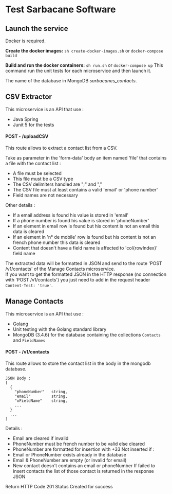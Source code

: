 # Test Sarbacane Software

## Launch the service
Docker is required.

**Create the docker images:**
`sh create-docker-images.sh`
or
`docker-compose build`

**Build and run the docker containers:**
`sh run.sh`
or
`docker-compose up`
This command run the unit tests for each microservice and then launch it.

The name of the database in MongoDB *sarbacanes_contacts*.

## CSV Extractor
This microservice is an API that use :
- Java Spring
- Junit 5 for the tests

#### POST - /uploadCSV
This route allows to extract a contact list from a CSV.

Take as parameter in the 'form-data' body an item named 'file' that contains a file with the contact list :
- A file must be selected
- This file must be a CSV type
- The CSV delimiters handled are ";" and ","
- The CSV file must at least contains a valid 'email' or 'phone number'
- Field names are not necessary

Other details :
- If a email address is found his value is stored in 'email'
- If a phone number is found his value is stored in 'phoneNumber'
- If an element in email row is found but his content is not an email this data is cleared
- If an element in 'n° de mobile' row is found but his content is not an french phone number this data is cleared
- Content that doesn't have a field name is affected to 'col{rowIndex}' field name

The extracted data will be formatted in JSON and send to the route 'POST /v1/contacts' of the Manage Contacts microservice.  
If you want to get the formatted JSON in the HTTP response (no connection with 'POST /v1/contacts') you just need to add in the request header `Content-Test: 'true'`.

## Manage Contacts
This microservice is an API that use :
- Golang
- Unit testing with the Golang standard library
- MongoDB (3.4.6) for the database containing the collections `Contacts` and `FieldNames`

#### POST - /v1/contacts
This route allows to store the contact list in the body in the mongodb database.

```
JSON Body :
[
  {
    "phoneNumber"   string,
    "email"         string,
    "xFieldName"    string,
    ...
  }
  ...
]
```

Details :
- Email are cleared if invalid
- PhoneNumber must be french number to be valid else cleared
- PhoneNumber are formatted for insertion with +33
Not inserted if :
- Email or PhoneNumber exists already in the database
- Email & PhoneNumber are empty (or invalid for email)
- New contact doesn't contains an email or phoneNumber
If failed to insert contacts the list of those contact is returned in the response JSON

Return HTTP Code 201 Status Created for success
